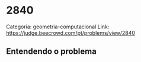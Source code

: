 # 2840

Categoria: geometria-computacional
Link: https://judge.beecrowd.com/pt/problems/view/2840
## Entendendo o problema

